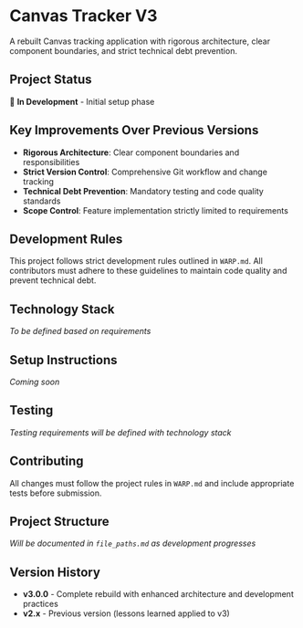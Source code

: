 # Canvas Tracker V3

A rebuilt Canvas tracking application with rigorous architecture, clear component boundaries, and strict technical debt prevention.

## Project Status
🚧 **In Development** - Initial setup phase

## Key Improvements Over Previous Versions
- **Rigorous Architecture**: Clear component boundaries and responsibilities
- **Strict Version Control**: Comprehensive Git workflow and change tracking  
- **Technical Debt Prevention**: Mandatory testing and code quality standards
- **Scope Control**: Feature implementation strictly limited to requirements

## Development Rules
This project follows strict development rules outlined in `WARP.md`. All contributors must adhere to these guidelines to maintain code quality and prevent technical debt.

## Technology Stack
*To be defined based on requirements*

## Setup Instructions
*Coming soon*

## Testing
*Testing requirements will be defined with technology stack*

## Contributing
All changes must follow the project rules in `WARP.md` and include appropriate tests before submission.

## Project Structure
*Will be documented in `file_paths.md` as development progresses*

## Version History
- **v3.0.0** - Complete rebuild with enhanced architecture and development practices
- **v2.x** - Previous version (lessons learned applied to v3)